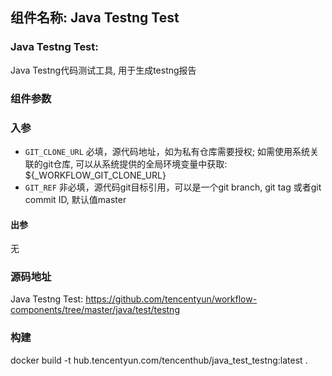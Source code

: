 ## 组件名称: Java Testng Test
### Java Testng Test:
Java Testng代码测试工具, 用于生成testng报告

### 组件参数
### 入参
* `GIT_CLONE_URL` 必填，源代码地址，如为私有仓库需要授权; 如需使用系统关联的git仓库, 可以从系统提供的全局环境变量中获取: ${_WORKFLOW_GIT_CLONE_URL}
* `GIT_REF` 非必填，源代码git目标引用，可以是一个git branch, git tag 或者git commit ID, 默认值master

#### 出参
无

### 源码地址

Java Testng Test: <https://github.com/tencentyun/workflow-components/tree/master/java/test/testng>

### 构建
docker build -t hub.tencentyun.com/tencenthub/java_test_testng:latest .